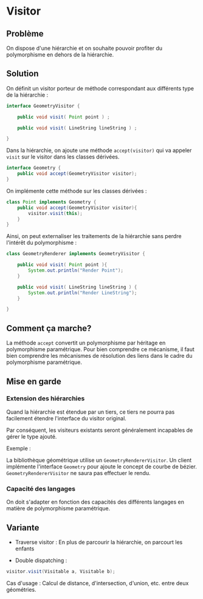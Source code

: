 # Visitor

## Problème

On dispose d'une hiérarchie et on souhaite pouvoir profiter du polymorphisme en dehors de la hiérarchie.

## Solution

On définit un visitor porteur de méthode correspondant aux différents
type de la hiérarchie :

```java
interface GeometryVisitor {

    public void visit( Point point ) ;

    public void visit( LineString lineString ) ;

}
```

Dans la hiérarchie, on ajoute une méthode `accept(visitor)` qui va appeler
`visit` sur le visitor dans les classes dérivées.

```java
interface Geometry {
    public void accept(GeometryVisitor visitor);
}
```

On implémente cette méthode sur les classes dérivées :

```java
class Point implements Geometry {
    public void accept(GeometryVisitor visitor){
        visitor.visit(this);
    }
}
```

Ainsi, on peut externaliser les traitements de la hiérarchie sans
perdre l'intérêt du polymorphisme :

```java
class GeometryRenderer implements GeometryVisitor {

    public void visit( Point point ){
        System.out.println("Render Point");
    }

    public void visit( LineString lineString ) {
        System.out.println("Render LineString");
    }

}
```

## Comment ça marche?

La méthode `accept` convertit un polymorphisme par héritage en polymorphisme
paramétrique. Pour bien comprendre ce mécanisme, il faut bien comprendre
les mécanismes de résolution des liens dans le cadre du polymorphisme paramétrique.


## Mise en garde

### Extension des hiérarchies

Quand la hiérarchie est étendue par un tiers, ce tiers ne pourra pas facilement
étendre l'interface du visitor original.

Par conséquent, les visiteurs existants seront généralement incapables de gérer 
le type ajouté.

Exemple :

La bibliothèque géométrique utilise un `GeometryRendererVisitor`. Un
client implémente l'interface `Geometry` pour ajoute le concept de courbe
de bézier. `GeometryRendererVisitor` ne saura pas effectuer le rendu.

### Capacité des langages

On doit s'adapter en fonction des capacités des différents langages en
matière de polymorphisme paramétrique.

## Variante

* Traverse visitor : En plus de parcourir la hiérarchie, on parcourt les enfants

* Double dispatching :

```java
visitor.visit(Visitable a, Visitable b);
```

Cas d'usage : Calcul de distance, d'intersection, d'union, etc. entre deux géométries.



